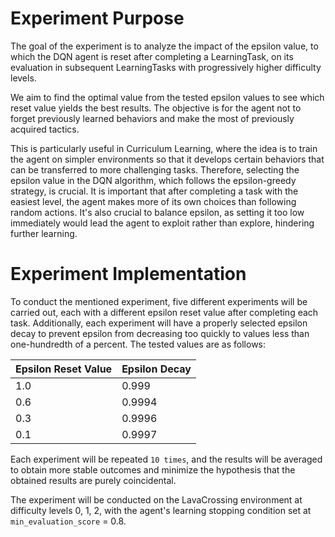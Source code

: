 # Experiment Purpose

The goal of the experiment is to analyze the impact of the epsilon value, to which the DQN agent is reset after completing a LearningTask, on its evaluation in subsequent LearningTasks with progressively higher difficulty levels.

We aim to find the optimal value from the tested epsilon values to see which reset value yields the best results. The objective is for the agent not to forget previously learned behaviors and make the most of previously acquired tactics.

This is particularly useful in Curriculum Learning, where the idea is to train the agent on simpler environments so that it develops certain behaviors that can be transferred to more challenging tasks. Therefore, selecting the epsilon value in the DQN algorithm, which follows the epsilon-greedy strategy, is crucial. It is important that after completing a task with the easiest level, the agent makes more of its own choices than following random actions. It's also crucial to balance epsilon, as setting it too low immediately would lead the agent to exploit rather than explore, hindering further learning.

# Experiment Implementation

To conduct the mentioned experiment, five different experiments will be carried out, each with a different epsilon reset value after completing each task. Additionally, each experiment will have a properly selected epsilon decay to prevent epsilon from decreasing too quickly to values less than one-hundredth of a percent. The tested values are as follows:

| Epsilon Reset Value | Epsilon Decay |
| ------------------- | ------------- |
| 1.0                 | 0.999         |
| 0.6                 | 0.9994        |
| 0.3                 | 0.9996        |
| 0.1                 | 0.9997        |

Each experiment will be repeated `10 times`, and the results will be averaged to obtain more stable outcomes and minimize the hypothesis that the obtained results are purely coincidental.

The experiment will be conducted on the LavaCrossing environment at difficulty levels 0, 1, 2, with the agent's learning stopping condition set at `min_evaluation_score` = 0.8.
